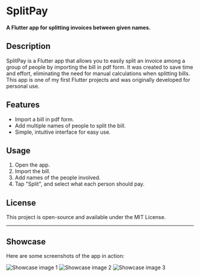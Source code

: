 # SplitPay

**A Flutter app for splitting invoices between given names.**

## Description

SplitPay is a Flutter app that allows you to easily split an invoice among a group of people by importing the bill in pdf form. It was created to save time and effort, eliminating the need for manual calculations when splitting bills. This app is one of my first Flutter projects and was originally developed for personal use.

## Features

- Import a bill in pdf form.
- Add multiple names of people to split the bill.
- Simple, intuitive interface for easy use.

## Usage

1. Open the app.
2. Import the bill.
3. Add names of the people involved.
4. Tap "Split", and select what each person should pay.

## License

This project is open-source and available under the MIT License.

---

## Showcase

Here are some screenshots of the app in action:

![Showcase image 1](https://github.com/user-attachments/assets/ea72a855-468a-4f9a-a285-75af608790c6)
![Showcase image 2](https://github.com/user-attachments/assets/0ad7e228-2faa-455c-8261-25bc605a2fc8)
![Showcase image 3](https://github.com/user-attachments/assets/b39be1fc-f806-4618-81b1-bcc2738fbcd4)
